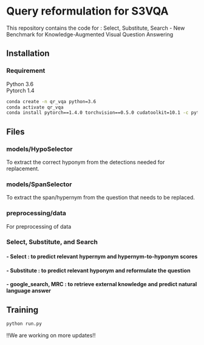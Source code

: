 # Query reformulation for S3VQA
This repository contains the code for : Select, Substitute, Search - New Benchmark for Knowledge-Augmented Visual Question Answering

## Installation 

### Requirement 
Python 3.6  
Pytorch 1.4  

```bash
conda create -n qr_vqa python=3.6
conda activate qr_vqa 
conda install pytorch==1.4.0 torchvision==0.5.0 cudatoolkit=10.1 -c pytorch
```

## Files

### models/HypoSelector
To extract the correct hyponym from the detections needed for replacement.

### models/SpanSelector
To extract the span/hypernym from the question that needs to be replaced.

### preprocessing/data
For preprocessing of data

### Select, Substitute, and Search 

#### - Select : to predict relevant hypernym and hypernym-to-hyponym scores
#### - Substitute : to predict relevant hyponym and reformulate the question
#### - google_search, MRC : to retrieve external knowledge and predict natural language answer

## Training 
```bash
python run.py
```



!!We are working on more updates!!
